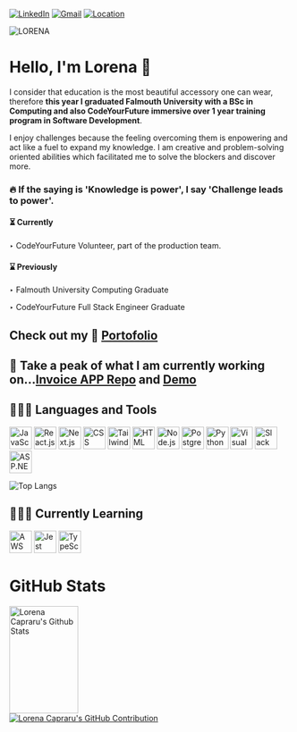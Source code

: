 [![LinkedIn][linkedin-shield]][linkedin-url]
[![Gmail][gmail-shield]][gmail-url]
[![Location][location-shield]][location-url]


![LORENA](https://github.com/LorenaCapraru/LorenaCapraru/assets/108892538/e103876b-1113-44a2-80ca-f323150741d9)

[gmail-shield]: https://img.shields.io/badge/-Gmail-red.svg?style=for-the-badge&logo=gmail&logoColor=white
[gmail-url]: mailto:lorencapraru@gmail.com

[linkedin-shield]: https://img.shields.io/badge/-LinkedIn-green.svg?style=for-the-badge&logo=linkedin&colorB=555
[linkedin-url]: https://www.linkedin.com/in/lorena-capraru-070723244/

[location-shield]: https://img.shields.io/badge/Location-London%20NW9-orange?style=for-the-badge
[location-url]: https://www.google.com/maps?q=London+NW9

# Hello, I'm Lorena 👋

I consider that education is the most beautiful accessory one can wear, therefore <b>this year I graduated Falmouth University with a BSc in Computing and also CodeYourFuture immersive over 1 year training program in Software Development</b>. 

I enjoy challenges because the feeling overcoming them is enpowering and act like a fuel to expand my knowledge. I am creative and problem-solving oriented abilities which facilitated me to solve the blockers and discover more.  

### 🔥 If the saying is 'Knowledge is power', I say 'Challenge leads to power'.


 <h4>⏳ Currently</h4>
 <p> ‣ CodeYourFuture Volunteer, part of the production team. 

 <h4>⌛ Previously</h4>
  <p> ‣ Falmouth University Computing Graduate
 <p> ‣ CodeYourFuture Full Stack Engineer Graduate 

## Check out my 🚀 [Portofolio](https://lorenacapraru.netlify.app/)

## 👀 Take a peak of what I am currently working on...[Invoice APP Repo](https://github.com/LorenaCapraru/invoice-app) and [Demo](https://cgm-invoice-tracker.netlify.app/)

## 👩🏼‍💻 Languages and Tools

<p align="left">
    <img src="https://img.icons8.com/color/48/000000/javascript.png" alt="JavaScript" title="JavaScript" height="40" />
  <img src="https://img.icons8.com/color/48/000000/react-native.png" alt="React.js" title="React.js" height="40" />

  <img src="https://cdn.jsdelivr.net/gh/devicons/devicon/icons/nextjs/nextjs-line.svg" title="Next.js" height="40" />
          
  <img src="https://img.icons8.com/color/48/000000/css3.png" alt="CSS" title="CSS" height="40" />
  

   <img src="https://cdn.jsdelivr.net/gh/devicons/devicon/icons/tailwindcss/tailwindcss-plain.svg"  alt="Tailwind" title="Tailwind" height="40" />
                    
  <img src="https://img.icons8.com/color/48/000000/html-5.png" alt="HTML" title="HTML" height="40" />
  <img src="https://img.icons8.com/color/48/000000/nodejs.png" alt="Node.js" title="Node.js" height="40" />
  <img src="https://cdn.jsdelivr.net/gh/devicons/devicon/icons/postgresql/postgresql-original.svg"  title="PostgreSQL" height="40" />
          

  <img src="https://img.icons8.com/color/48/000000/python.png" alt="Python" title="Python" height="40" />

  <img src="https://img.icons8.com/color/48/000000/visual-studio-code-2019.png" alt="Visual Studio Code" title="Visual Studio Code" height="40" />

  <img src="https://img.icons8.com/color/48/000000/slack.png" alt="Slack" title="Slack" height="40" />
  <img src="https://img.icons8.com/color/48/000000/asp.png" alt="ASP.NET" title="ASP.NET" height="40" />
</p>

![Top Langs](https://github-readme-stats.vercel.app/api/top-langs/?username=lorenacapraru&layout=compact)

<div >

## 👩🏼‍💻 Currently Learning

<p align="left">
       <img src="https://cms.rootstack.com/sites/default/files/inline-images/AWS-logo-2.jpg" alt="AWS" title="AWS" height="40" />
    <img src="https://viget.imgix.net/jest.png?auto=format%2Ccompress&crop=focalpoint&fit=crop&fp-x=0.5&fp-y=0.5&ixlib=php-3.3.1&q=90&s=a6c20876868af5a7f83241353efc2495" alt="Jest" title="Jest" height="40" />
   <img src="https://upload.wikimedia.org/wikipedia/commons/thumb/4/4c/Typescript_logo_2020.svg/2048px-Typescript_logo_2020.svg.png" alt="TypeScript" title="TypeScript" height="40" />
</p>
<div >

# GitHub Stats
<p align="left">
 
<a href="https://github.com/lorenacapraru"><img alt="Lorena Capraru's Github Stats" src="https://denvercoder1-github-readme-stats.vercel.app/api?username=lorenacapraru&show_icons=true&count_private=true&theme=monokai&border_color=fff&bg_color=0D1117&title_color=F85D7F&icon_color=F8D866" height="192px" width="49.5%"/></a>
  <a href="https://github.com/lorenacapraru">
    <img src="https://github-profile-summary-cards.vercel.app/api/cards/profile-details?username=lorenacapraru&theme=monokai&border=fff&background=0D1117" alt="Lorena Capraru's GitHub Contribution"/>
  </a>
  
</p>  

<br/>
</div>

